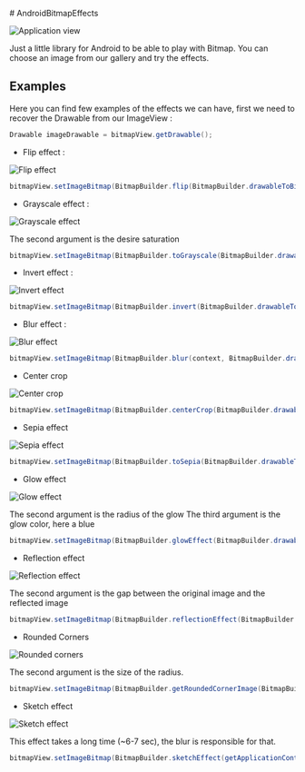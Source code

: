 # AndroidBitmapEffects

![Application view](https://github.com/1ud0v1c/AndroidBitmapEffects/raw/master/screenshots/application.png "")

Just a little library for Android to be able to play with Bitmap. You can choose an image from our gallery and try 
the effects.

## Examples 

Here you can find few examples of the effects we can have, first we need to recover the Drawable from our ImageView :

```java
Drawable imageDrawable = bitmapView.getDrawable();
```

- Flip effect :

![Flip effect](https://github.com/1ud0v1c/AndroidBitmapEffects/raw/master/screenshots/flip.png "")

```java
bitmapView.setImageBitmap(BitmapBuilder.flip(BitmapBuilder.drawableToBitmap(imageDrawable)));
```

- Grayscale effect :

![Grayscale effect](https://github.com/1ud0v1c/AndroidBitmapEffects/raw/master/screenshots/grayscale.png "")

The second argument is the desire saturation

```java
bitmapView.setImageBitmap(BitmapBuilder.toGrayscale(BitmapBuilder.drawableToBitmap(imageDrawable), 0.2f));
```

- Invert effect :

![Invert effect](https://github.com/1ud0v1c/AndroidBitmapEffects/raw/master/screenshots/invert.png "")

```java
bitmapView.setImageBitmap(BitmapBuilder.invert(BitmapBuilder.drawableToBitmap(imageDrawable)));
```

- Blur effect : 

![Blur effect](https://github.com/1ud0v1c/AndroidBitmapEffects/raw/master/screenshots/blur.png "")

```java
bitmapView.setImageBitmap(BitmapBuilder.blur(context, BitmapBuilder.drawableToBitmap(imageDrawable)));
```

- Center crop

![Center crop](https://github.com/1ud0v1c/AndroidBitmapEffects/raw/master/screenshots/cropcenter.png "")

```java
bitmapView.setImageBitmap(BitmapBuilder.centerCrop(BitmapBuilder.drawableToBitmap(imageDrawable)));
```

- Sepia effect

![Sepia effect](https://github.com/1ud0v1c/AndroidBitmapEffects/raw/master/screenshots/sepia.png "")

```java
bitmapView.setImageBitmap(BitmapBuilder.toSepia(BitmapBuilder.drawableToBitmap(imageDrawable)));			    
```

- Glow effect 

![Glow effect](https://github.com/1ud0v1c/AndroidBitmapEffects/raw/master/screenshots/glow.png "")

The second argument is the radius of the glow
The third argument is the glow color, here a blue 

```java
bitmapView.setImageBitmap(BitmapBuilder.glowEffect(BitmapBuilder.drawableToBitmap(imageDrawable), 40, 0xFF25BBEF));
```

- Reflection effect

![Reflection effect](https://github.com/1ud0v1c/AndroidBitmapEffects/raw/master/screenshots/reflection.png "")

The second argument is the gap between the original image and the reflected image 

```java
bitmapView.setImageBitmap(BitmapBuilder.reflectionEffect(BitmapBuilder.drawableToBitmap(imageDrawable), 4));
```

- Rounded Corners

![Rounded corners](https://github.com/1ud0v1c/AndroidBitmapEffects/raw/master/screenshots/rounded_corners.png "")

The second argument is the size of the radius. 

```java
bitmapView.setImageBitmap(BitmapBuilder.getRoundedCornerImage(BitmapBuilder.drawableToBitmap(imageDrawable), 50));
```

- Sketch effect

![Sketch effect](https://github.com/1ud0v1c/AndroidBitmapEffects/raw/master/screenshots/sketch.png "")

This effect takes a long time (~6-7 sec), the blur is responsible for that. 

```java
bitmapView.setImageBitmap(BitmapBuilder.sketchEffect(getApplicationContext(), BitmapBuilder.drawableToBitmap(imageDrawable)));
```
